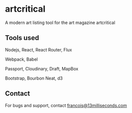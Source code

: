# artcritical
A modern art listing tool for the art magazine artcritical

## Tools used
Nodejs, React, React Router, Flux

Webpack, Babel

Passport, Cloudinary, Draft, MapBox

Bootstrap, Bourbon Neat, d3

## Contact
For bugs and support, contact francois@13milliseconds.com
